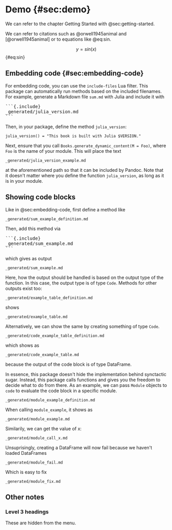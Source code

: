 # Demo {#sec:demo}

We can refer to the chapter Getting Started with @sec:getting-started.

We can refer to citations such as @orwell1945animal and [@orwell1945animal] or to equations like @eq:sin.

$$ y = sin(x) $$ {#eq:sin}

## Embedding code {#sec:embedding-code}

For embedding code, you can use the `include-files` Lua filter.
This package can automatically run methods based on the included filenames.
For example, generate a Markdown file `sum.md` with Julia and include it with

<pre>
```{.include}
_generated/julia_version.md
```
</pre>

Then, in your package, define the method `julia_version`:
```
julia_version() = "This book is built with Julia $VERSION."
```

Next, ensure that you call `Books.generate_dynamic_content(M = Foo)`, where `Foo` is the name of your module.
This will place the text 

```{.include}
_generated/julia_version_example.md
```

at the aforementioned path so that it can be included by Pandoc.
Note that it doesn't matter where you define the function `julia_version`, as long as it is in your module.

## Showing code blocks

Like in @sec:embedding-code, first define a method like

```{.include}
_generated/sum_example_definition.md
```

Then, add this method via

<pre>
```{.include}
_generated/sum_example.md
```
</pre>

which gives as output

```{.include}
_generated/sum_example.md
```

Here, how the output should be handled is based on the output type of the function.
In this case, the output type is of type `Code`.
Methods for other outputs exist too:

```{.include}
_generated/example_table_definition.md
```

shows

```{.include}
_generated/example_table.md
```

Alternatively, we can show the same by creating something of type `Code`.

```{.include}
_generated/code_example_table_definition.md
```

which shows as

```{.include}
_generated/code_example_table.md
```

because the output of the code block is of type DataFrame.

In essence, this package doesn't hide the implementation behind synctactic sugar.
Instead, this package calls functions and gives you the freedom to decide what to do from there.
As an example, we can pass `Module` objects to `code` to evaluate the code block in a specific module.

```{.include}
_generated/module_example_definition.md
```

When calling `module_example`, it shows as

```{.include}
_generated/module_example.md
```

Similarily, we can get the value of x:

```{.include}
_generated/module_call_x.md
```

Unsuprisingly, creating a DataFrame will now fail because we haven't loaded DataFrames

```{.include}
_generated/module_fail.md
```

Which is easy to fix

```{.include}
_generated/module_fix.md
```

## Other notes

### Level 3 headings

These are hidden from the menu.
